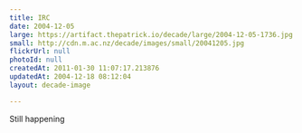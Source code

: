 ```yaml
---
title: IRC
date: 2004-12-05
large: https://artifact.thepatrick.io/decade/large/2004-12-05-1736.jpg
small: http://cdn.m.ac.nz/decade/images/small/20041205.jpg
flickrUrl: null
photoId: null
createdAt: 2011-01-30 11:07:17.213876
updatedAt: 2004-12-18 08:12:04
layout: decade-image

---
```

Still happening
